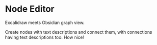 # Node Editor

Excalidraw meets Obsidian graph view.

Create nodes with text descriptions and connect them, with connections having text descriptions too. How nice!

